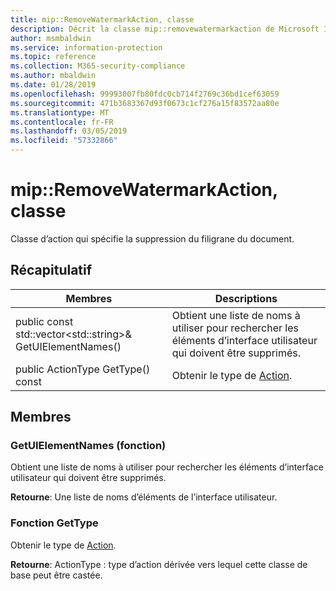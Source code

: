 ```yaml
---
title: mip::RemoveWatermarkAction, classe
description: Décrit la classe mip::removewatermarkaction de Microsoft Information Protection (MIP) SDK.
author: msmbaldwin
ms.service: information-protection
ms.topic: reference
ms.collection: M365-security-compliance
ms.author: mbaldwin
ms.date: 01/28/2019
ms.openlocfilehash: 99993007fb80fdc0cb714f2769c36bd1cef63059
ms.sourcegitcommit: 471b3683367d93f0673c1cf276a15f83572aa80e
ms.translationtype: MT
ms.contentlocale: fr-FR
ms.lasthandoff: 03/05/2019
ms.locfileid: "57332866"
---
```

# <a name="class-mipremovewatermarkaction"></a>mip::RemoveWatermarkAction, classe 
Classe d’action qui spécifie la suppression du filigrane du document.
  
## <a name="summary"></a>Récapitulatif
 Membres                        | Descriptions                                
--------------------------------|---------------------------------------------
public const std::vector\<std::string\>& GetUIElementNames()  |  Obtient une liste de noms à utiliser pour rechercher les éléments d’interface utilisateur qui doivent être supprimés.
public ActionType GetType() const  |  Obtenir le type de [Action](class_mip_action.md).
  
## <a name="members"></a>Membres
  
### <a name="getuielementnames-function"></a>GetUIElementNames (fonction)
Obtient une liste de noms à utiliser pour rechercher les éléments d’interface utilisateur qui doivent être supprimés.

  
**Retourne**: Une liste de noms d’éléments de l’interface utilisateur.
  
### <a name="gettype-function"></a>Fonction GetType
Obtenir le type de [Action](class_mip_action.md).

  
**Retourne**: ActionType : type d’action dérivée vers lequel cette classe de base peut être castée.
